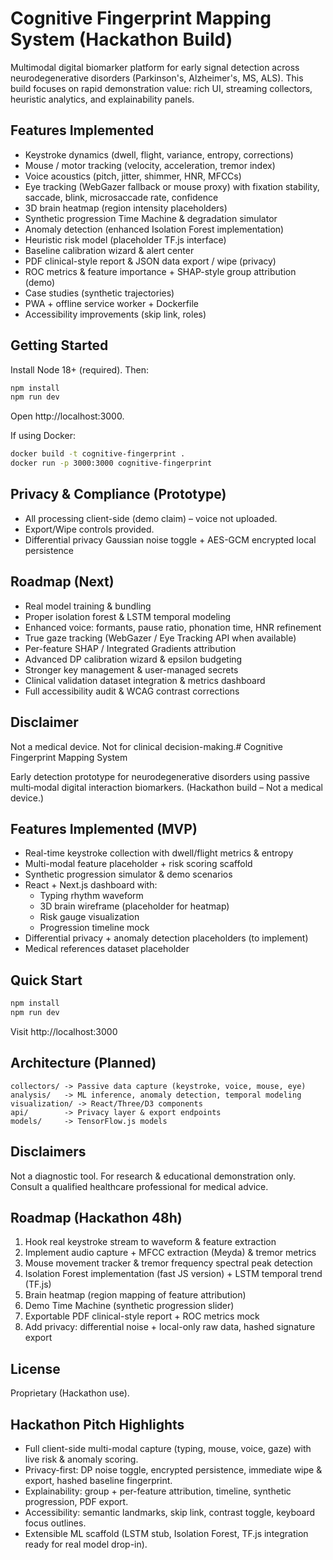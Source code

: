 # Cognitive Fingerprint Mapping System (Hackathon Build)

Multimodal digital biomarker platform for early signal detection across neurodegenerative disorders (Parkinson's, Alzheimer's, MS, ALS). This build focuses on rapid demonstration value: rich UI, streaming collectors, heuristic analytics, and explainability panels.

## Features Implemented
- Keystroke dynamics (dwell, flight, variance, entropy, corrections)
- Mouse / motor tracking (velocity, acceleration, tremor index)
- Voice acoustics (pitch, jitter, shimmer, HNR, MFCCs)
- Eye tracking (WebGazer fallback or mouse proxy) with fixation stability, saccade, blink, microsaccade rate, confidence
- 3D brain heatmap (region intensity placeholders)
- Synthetic progression Time Machine & degradation simulator
- Anomaly detection (enhanced Isolation Forest implementation)
- Heuristic risk model (placeholder TF.js interface)
- Baseline calibration wizard & alert center
- PDF clinical-style report & JSON data export / wipe (privacy)
- ROC metrics & feature importance + SHAP-style group attribution (demo)
- Case studies (synthetic trajectories)
- PWA + offline service worker + Dockerfile
- Accessibility improvements (skip link, roles)

## Getting Started
Install Node 18+ (required). Then:
```bash
npm install
npm run dev
```
Open http://localhost:3000.

If using Docker:
```bash
docker build -t cognitive-fingerprint .
docker run -p 3000:3000 cognitive-fingerprint
```

## Privacy & Compliance (Prototype)
- All processing client-side (demo claim) – voice not uploaded.
- Export/Wipe controls provided.
- Differential privacy Gaussian noise toggle + AES-GCM encrypted local persistence

## Roadmap (Next)
- Real model training & bundling
- Proper isolation forest & LSTM temporal modeling
- Enhanced voice: formants, pause ratio, phonation time, HNR refinement
- True gaze tracking (WebGazer / Eye Tracking API when available)
- Per-feature SHAP / Integrated Gradients attribution
- Advanced DP calibration wizard & epsilon budgeting
- Stronger key management & user-managed secrets
- Clinical validation dataset integration & metrics dashboard
- Full accessibility audit & WCAG contrast corrections

## Disclaimer
Not a medical device. Not for clinical decision-making.# Cognitive Fingerprint Mapping System

Early detection prototype for neurodegenerative disorders using passive multi‑modal digital interaction biomarkers. (Hackathon build – Not a medical device.)

## Features Implemented (MVP)
- Real-time keystroke collection with dwell/flight metrics & entropy
- Multi-modal feature placeholder + risk scoring scaffold
- Synthetic progression simulator & demo scenarios
- React + Next.js dashboard with:
  - Typing rhythm waveform
  - 3D brain wireframe (placeholder for heatmap)
  - Risk gauge visualization
  - Progression timeline mock
- Differential privacy + anomaly detection placeholders (to implement)
- Medical references dataset placeholder

## Quick Start
```bash
npm install
npm run dev
```
Visit http://localhost:3000

## Architecture (Planned)
```
collectors/ -> Passive data capture (keystroke, voice, mouse, eye)
analysis/   -> ML inference, anomaly detection, temporal modeling
visualization/ -> React/Three/D3 components
api/        -> Privacy layer & export endpoints
models/     -> TensorFlow.js models
```

## Disclaimers
Not a diagnostic tool. For research & educational demonstration only. Consult a qualified healthcare professional for medical advice.

## Roadmap (Hackathon 48h)
1. Hook real keystroke stream to waveform & feature extraction
2. Implement audio capture + MFCC extraction (Meyda) & tremor metrics
3. Mouse movement tracker & tremor frequency spectral peak detection
4. Isolation Forest implementation (fast JS version) + LSTM temporal trend (TF.js)
5. Brain heatmap (region mapping of feature attribution)
6. Demo Time Machine (synthetic progression slider)
7. Exportable PDF clinical-style report + ROC metrics mock
8. Add privacy: differential noise + local-only raw data, hashed signature export

## License
Proprietary (Hackathon use).

## Hackathon Pitch Highlights
- Full client-side multi-modal capture (typing, mouse, voice, gaze) with live risk & anomaly scoring.
- Privacy-first: DP noise toggle, encrypted persistence, immediate wipe & export, hashed baseline fingerprint.
- Explainability: group + per-feature attribution, timeline, synthetic progression, PDF export.
- Accessibility: semantic landmarks, skip link, contrast toggle, keyboard focus outlines.
- Extensible ML scaffold (LSTM stub, Isolation Forest, TF.js integration ready for real model drop-in).
